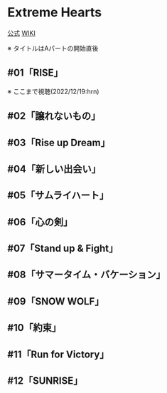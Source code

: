 # Extreme Hearts

[公式](https://exhearts.com/) 
[WIKI](https://ja.wikipedia.org/wiki/Extreme_Hearts) 

※ タイトルはAパートの開始直後

## #01「RISE」

※ ここまで視聴(2022/12/19:hrn)

## #02「譲れないもの」

## #03「Rise up Dream」

## #04「新しい出会い」

## #05「サムライハート」

## #06「心の剣」

## #07「Stand up & Fight」

## #08「サマータイム・バケーション」

## #09「SNOW WOLF」

## #10「約束」

## #11「Run for Victory」

## #12「SUNRISE」

